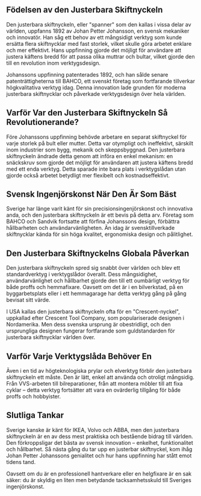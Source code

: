 ## Födelsen av den Justerbara Skiftnyckeln

Den justerbara skiftnyckeln, eller "spanner" som den kallas i vissa delar av världen, uppfanns 1892 av Johan Petter Johansson, en svensk mekaniker och innovatör. Han såg ett behov av ett mångsidigt verktyg som kunde ersätta flera skiftnycklar med fast storlek, vilket skulle göra arbetet enklare och mer effektivt. Hans uppfinning gjorde det möjligt för användare att justera käftens bredd för att passa olika muttrar och bultar, vilket gjorde den till en revolution inom verktygsdesign.

Johanssons uppfinning patenterades 1892, och han sålde senare patenträttigheterna till BAHCO, ett svenskt företag som fortfarande tillverkar högkvalitativa verktyg idag. Denna innovation lade grunden för moderna justerbara skiftnycklar och påverkade verktygsdesign över hela världen.

## Varför Var den Justerbara Skiftnyckeln Så Revolutionerande?

Före Johanssons uppfinning behövde arbetare en separat skiftnyckel för varje storlek på bult eller mutter. Detta var otympligt och ineffektivt, särskilt inom industrier som bygg, mekanik och skeppsbyggnad. Den justerbara skiftnyckeln ändrade detta genom att införa en enkel mekanism: en snäckskruv som gjorde det möjligt för användaren att justera käftens bredd med ett enda verktyg. Detta sparade inte bara plats i verktygslådan utan gjorde också arbetet betydligt mer flexibelt och kostnadseffektivt.

## Svensk Ingenjörskonst När Den Är Som Bäst

Sverige har länge varit känt för sin precisionsingenjörskonst och innovativa anda, och den justerbara skiftnyckeln är ett bevis på detta arv. Företag som BAHCO och Sandvik fortsatte att förfina Johanssons design, förbättra hållbarheten och användarvänligheten. Än idag är svensktillverkade skiftnycklar kända för sin höga kvalitet, ergonomiska design och pålitlighet.

## Den Justerbara Skiftnyckelns Globala Påverkan

Den justerbara skiftnyckeln spred sig snabbt över världen och blev ett standardverktyg i verktygslådor överallt. Dess mångsidighet, användarvänlighet och hållbarhet gjorde den till ett oumbärligt verktyg för både proffs och hemmafixare. Oavsett om det är i en bilverkstad, på en byggarbetsplats eller i ett hemmagarage har detta verktyg gång på gång bevisat sitt värde.

I USA kallas den justerbara skiftnyckeln ofta för en "Crescent-nyckel", uppkallad efter Crescent Tool Company, som populariserade designen i Nordamerika. Men dess svenska ursprung är obestridligt, och den ursprungliga designen fungerar fortfarande som guldstandarden för justerbara skiftnycklar världen över.

## Varför Varje Verktygslåda Behöver En

Även i en tid av högteknologiska prylar och elverktyg förblir den justerbara skiftnyckeln ett måste. Den är lätt, enkel att använda och otroligt mångsidig. Från VVS-arbeten till bilreparationer, från att montera möbler till att fixa cyklar – detta verktyg fortsätter att vara en ovärderlig tillgång för både proffs och hobbyister.

## Slutliga Tankar

Sverige kanske är känt för IKEA, Volvo och ABBA, men den justerbara skiftnyckeln är en av dess mest praktiska och bestående bidrag till världen. Den förkroppsligar det bästa av svensk innovation – enkelhet, funktionalitet och hållbarhet. Så nästa gång du tar upp en justerbar skiftnyckel, kom ihåg Johan Petter Johanssons genialitet och hur hans uppfinning har stått emot tidens tand.

Oavsett om du är en professionell hantverkare eller en helgfixare är en sak säker: du är skyldig en liten men betydande tacksamhetsskuld till Sveriges ingenjörskonst.